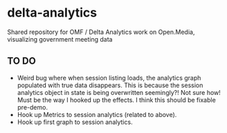 # delta-analytics
Shared repository for OMF / Delta Analytics work on Open.Media, visualizing government meeting data


## TO DO

* Weird bug where when session listing loads, the analytics graph populated with true data disappears. This is because the session analytics object in state is being overwritten seemingly?! Not sure how! Must be the way I hooked up the effects. I think this should be fixable pre-demo.
* Hook up Metrics to session analytics (related to above).
* Hook up first graph to session analytics. 
